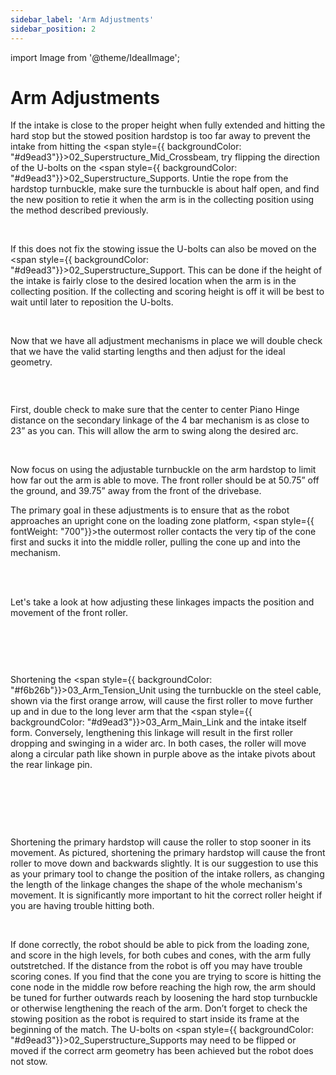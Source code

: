 ```yaml
---
sidebar_label: 'Arm Adjustments'
sidebar_position: 2
---
```


import Image from '@theme/IdealImage';

# Arm Adjustments

If the intake is close to the proper height when fully extended and hitting the hard stop but the stowed position hardstop is too far away to prevent the intake from hitting the <span style={{ backgroundColor: "#d9ead3"}}>02_Superstructure_Mid_Crossbeam</span>, try flipping the direction of the U-bolts on the <span style={{ backgroundColor: "#d9ead3"}}>02_Superstructure_Supports</span>. Untie the rope from the hardstop turnbuckle, make sure the turnbuckle is about half open, and find the new position to retie it when the arm is in the collecting position using the method described previously. 

<p><br /> </p>

If this does not fix the stowing issue the U-bolts can also be moved on the <span style={{ backgroundColor: "#d9ead3"}}>02_Superstructure_Support</span>. This can be done if the height of the intake is fairly close to the desired location when the arm is in the collecting position. If the collecting and scoring height is off it will be best to wait until later to reposition the U-bolts.

<p><br /> </p>

Now that we have all adjustment mechanisms in place we will double check that we have the valid starting lengths and then adjust for the ideal geometry. 

<p><br /> </p>

<div style={{ textAlign: 'center', fontSize: "15pt"}}><div style={{overflow: 'hidden', display: 'inline-block', margin: '0.00px 0.00px'}}><span style={{overflow: 'hidden', display: 'inline-block', margin: '0.00px 0.00px', border: '0.00px solid #000000', transform: 'rotate(0.00rad) translateZ(0px)',  width: '556.50px', height: '413.34px'}}><Image autoLoad={"true"} img={require("/static/media/finishing/image_26.png")} style={{ width: '556.50px', height: '413.34px', marginLeft: '0.00px', marginTop: '0.00px', transform: 'rotate(0.00rad) translateZ(0px)', maxWidth: "none"}}></Image></span></div></div>

First, double check to make sure that the center to center Piano Hinge distance on the secondary linkage of the 4 bar mechanism is as close to 23&rdquo; as you can. This will allow the arm to swing along the desired arc.

<p><br /> </p>

Now focus on using the adjustable turnbuckle on the arm hardstop to limit how far out the arm is able to move. The front roller should be at 50.75&rdquo; off the ground, and 39.75&rdquo; away from the front of the drivebase. 

The primary goal in these adjustments is to ensure that as the robot approaches an upright cone on the loading zone platform, <span style={{ fontWeight: "700"}}>the outermost roller contacts the very tip of the cone first</span>&nbsp;and sucks it into the middle roller, pulling the cone&nbsp;up and into the mechanism.

<div style={{pageBreakAfter: 'always'}}></div>

<p><br /> <br /> </p>

Let&#39;s take a look at how adjusting these linkages impacts the position and movement of the front roller.

<p><br /> </p>

<div style={{ textAlign: 'center'}}><div style={{overflow: 'hidden', display: 'inline-block', margin: '0.00px 0.00px'}}><span style={{overflow: 'hidden', display: 'inline-block', margin: '0.00px 0.00px', border: '0.00px solid #000000', transform: 'rotate(0.00rad) translateZ(0px)',  width: '587.67px', height: '448.10px'}}><Image autoLoad={"true"} img={require("/static/media/finishing/image_27.png")} style={{ width: '587.67px', height: '448.10px', marginLeft: '0.00px', marginTop: '0.00px', transform: 'rotate(0.00rad) translateZ(0px)', maxWidth: "none"}}></Image></span></div></div>

<p><br /> </p>

Shortening the <span style={{ backgroundColor: "#f6b26b"}}>03_Arm_Tension_Unit</span>&nbsp;using the turnbuckle on the steel cable, shown via the first orange arrow, will cause the first roller to move further up and in due to the long lever arm that the <span style={{ backgroundColor: "#d9ead3"}}>03_Arm_Main_Link</span>&nbsp;and the intake itself form. Conversely, lengthening this linkage will result in the first roller dropping and swinging in a wider arc. In both cases, the roller will move along a circular path like shown in purple above as the intake pivots about the rear linkage pin. 

<div style={{pageBreakAfter: 'always'}}></div>

<p><br /> <br /> </p>

<div style={{ textAlign: 'center'}}><div style={{overflow: 'hidden', display: 'inline-block', margin: '0.00px 0.00px'}}><span style={{overflow: 'hidden', display: 'inline-block', margin: '0.00px 0.00px', border: '0.00px solid #000000', transform: 'rotate(0.00rad) translateZ(0px)',  width: '617.68px', height: '460.10px'}}><Image autoLoad={"true"} img={require("/static/media/finishing/image_28.png")} style={{ width: '617.68px', height: '460.10px', marginLeft: '0.00px', marginTop: '0.00px', transform: 'rotate(0.00rad) translateZ(0px)', maxWidth: "none"}}></Image></span></div></div>

<p><br /> </p>

Shortening the primary hardstop will cause the roller to stop sooner in its movement. As pictured, shortening the primary hardstop will cause the front roller to move down and backwards slightly. It is our suggestion to use this as your primary tool to change the position of the intake rollers, as changing the length of the linkage changes the shape of the whole mechanism&#39;s movement. It is significantly more important to hit the correct roller height if you are having trouble hitting both.

<p><br /> </p>

If done correctly, the robot should be able to pick from the loading zone, and score in the high levels, for both cubes and cones, with the arm fully outstretched. If the distance from the robot is off you may have trouble scoring cones. If you find that the cone you are trying to score is hitting the cone node in the middle row before reaching the high row, the arm should be tuned for further outwards reach by loosening the hard stop turnbuckle or otherwise lengthening the reach of the arm. Don&rsquo;t forget to check the stowing position as the robot is required to start inside its frame at the beginning of the match. The U-bolts on <span style={{ backgroundColor: "#d9ead3"}}>02_Superstructure_Supports</span>&nbsp;may need to be flipped or moved if the correct arm geometry has been achieved but the robot does not stow.

<p><br /> </p>

<div style={{pageBreakAfter: 'always'}}></div>

<p><br /> </p>